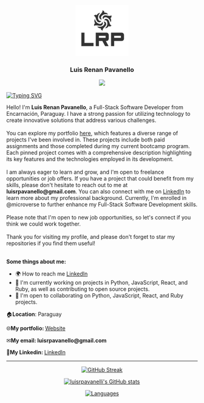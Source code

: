 <a name="readme-top"></a>
<div align="center">
  <img src="logo.png" alt="LRP" width="140"  height="auto" />
  <br/>
  <h3><b>Luis Renan Pavanello</b></h3>
  <a href="https://www.github.com/luisrpavanelli" target="_blank" rel="noreferrer"><img
src="https://img.shields.io/github/followers/luisrpavanelli?logo=github&style=for-the-badge&color=0891b2&labelColor=1c1917" /></a>
</div>

<a href="https://git.io/typing-svg"><img src="https://readme-typing-svg.herokuapp.com?font=Lato&weight=500&size=16&pause=1000&color=00FF00&width=500&lines=I+can+do+all+this+through+him+who+gives+me+strength" alt="Typing SVG" /></a>

<div>Hello! I'm <b>Luis Renan Pavanello</b>, a Full-Stack Software Developer from Encarnación, Paraguay. I have a strong passion for utilizing technology to create innovative solutions that address various challenges.</div><br>
<div>You can explore my portfolio <a href="">here</a>, which features a diverse range of projects I've been involved in. These projects include both paid assignments and those completed during my current bootcamp program. Each pinned project comes with a comprehensive description highlighting its key features and the technologies employed in its development.</div><br>
<div>I am always eager to learn and grow, and I'm open to freelance opportunities or job offers. If you have a project that could benefit from my skills, please don't hesitate to reach out to me at <b>luisrpavanello@gmail.com</b>. You can also connect with me on <a href="https://www.linkedin.com/in/luisrpavanello">LinkedIn</a> to learn more about my professional background. Currently, I'm enrolled in @microverse to further enhance my Full-Stack Software Development skills.</div><br>

<div>Please note that I'm open to new job opportunities, so let's connect if you think we could work together.</div><br>
<div>Thank you for visiting my profile, and please don't forget to star my repositories if you find them useful!</div><br>

<b>Some things about me:</b>
* 🌍 How to reach me [LinkedIn](https://www.linkedin.com/in/luisrpavanello/)
* 🧠 I'm currently working on projects in Python, JavaScript, React, and Ruby, as well as contributing to open source projects.
* 🤝 I'm open to collaborating on Python, JavaScript, React, and Ruby projects.




<p>🏠<b>Location</b>: Paraguay </p>
<p>🌐<b>My portfolio: </b><a href="https://luisrpavanelli.github.io/luisrpavanelli-Portfolio.github.io/">Website</a></p>
<p>✉<b>My email: </b><b>luisrpavanello@gmail.com</b></p>
<p>💬<b>My Linkedin: </b><a href="https://www.linkedin.com/in/luisrpavanello">LinkedIn</a></p>

<hr>

<div>
  <p align="center">
    <a href="https://git.io/streak-stats">
      <img src="https://streak-stats.demolab.com/?user=luisrpavanelli&date_format=M%20j%5B%2C%20Y%5D" alt="GitHub Streak">
    </a>
  </p>

  <p align="center">
    <a href="https://github-readme-stats.vercel.app">
      <img src="https://github-readme-stats.vercel.app/api?username=luisrpavanelli&show_icons=true&theme=default" alt="luisrpavanelli's GitHub stats" title="luisrpavanelli's GitHub stats" width="45%">
    </a>
  </p>

  <p align="center">
    <a href="https://github-readme-stats.vercel.app">
      <img src="https://github-readme-stats.vercel.app/api/top-langs/?username=luisrpavanelli&layout=donut" alt="Languages" width="45%">
    </a>
  </p>   
</div>


